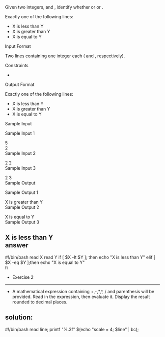 Given two integers,  and , identify whether  or  or .

Exactly one of the following lines:
- X is less than Y
- X is greater than Y
- X is equal to Y

Input Format

Two lines containing one integer each ( and , respectively).

Constraints

-

Output Format

Exactly one of the following lines:
- X is less than Y
- X is greater than Y
- X is equal to Y

Sample Input

Sample Input 1

5  
2  
Sample Input 2

2
2  
Sample Input 3

2
3  
Sample Output

Sample Output 1

X is greater than Y  
Sample Output 2

X is equal to Y   
Sample Output 3

X is less than Y  
answer
---------
#!/bin/bash
read X
read Y
if [ $X -lt $Y ]; then
    echo "X is less than Y"
elif [ $X -eq $Y ];then 
    echo "X is equal to Y"    
fi    

* Exercise 2
----------------
* A mathematical expression containing +,-,*,^, / and parenthesis will be provided. Read in the expression, then evaluate it. Display the result rounded to  decimal places.

solution:
----------
#!/bin/bash
read line;
printf "%.3f" $(echo "scale = 4; $line" | bc);


